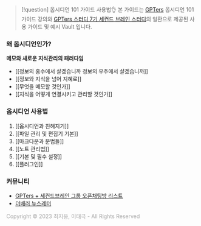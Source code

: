 
> [!question] 옵시디언 101 가이드 사용법👌
> 본 가이드는 [GPTers](https://www.gpters.org/home) 옵시디언 101 가이드 강의와 [GPTers 스터디 7기 세컨드 브레인 스터디](https://www.gpters.org/c/3rdbrain/7-ai)의 일환으로 제공된 사용 가이드 및 예시 Vault 입니다.

### 왜 옵시디언인가?
**메모와 새로운 지식관리의 패러다임**
- [[정보의 홍수에서 살겠습니까 정보의 우주에서 살겠습니까]]
- [[정보와 지식을 넘어 지혜로]]
- [[무엇을 메모할 것인가]]
- [[지식을 어떻게 연결시키고 관리할 것인가]]



### 옵시디언 사용법 
1. [[옵시디언과 친해지기]]
2. [[파일 관리 및 편집기 기본]]
3. [[마크다운과 문법들]]
4. [[노트 관리법]] 
5. [[기본 및 필수 설정]]
6. [[플러그인]]


### 커뮤니티
- [GPTers + 세컨드브레인 그룹 오픈채팅방 리스트](https://www.gpters.org/c/notice/chatrooms)
- [더배러 뉴스레터](https://thebetter.stibee.com/)



<font color="#a5a5a5">Copyright © 2023 최지웅, 이태극 - All Rights Reserved</font>